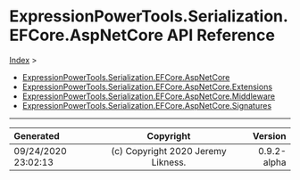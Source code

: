 ﻿# ExpressionPowerTools.Serialization.EFCore.AspNetCore API Reference

[Index](../index.md) > 

- [ExpressionPowerTools.Serialization.EFCore.AspNetCore](ExpressionPowerTools.Serialization.EFCore.AspNetCore.n.md)
- [ExpressionPowerTools.Serialization.EFCore.AspNetCore.Extensions](ExpressionPowerTools.Serialization.EFCore.AspNetCore.Extensions.n.md)
- [ExpressionPowerTools.Serialization.EFCore.AspNetCore.Middleware](ExpressionPowerTools.Serialization.EFCore.AspNetCore.Middleware.n.md)
- [ExpressionPowerTools.Serialization.EFCore.AspNetCore.Signatures](ExpressionPowerTools.Serialization.EFCore.AspNetCore.Signatures.n.md)

---

| Generated | Copyright | Version |
| :-- | :-: | --: |
| 09/24/2020 23:02:13 | (c) Copyright 2020 Jeremy Likness. | 0.9.2-alpha |

